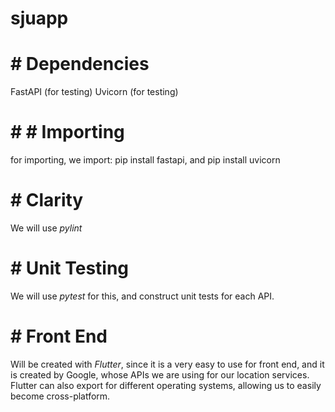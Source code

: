 # sjuapp
# # Dependencies
FastAPI (for testing)
Uvicorn (for testing)
# # # Importing
for importing, we import:
pip install fastapi,
and pip install uvicorn

# # Clarity
We will use _pylint_
# # Unit Testing
We will use _pytest_ for this, and construct unit tests for each API.

# # Front End
Will be created with _Flutter_, since it is a very easy to use for front end, and it is created by Google, whose APIs we are using for our location services.
Flutter can also export for different operating systems, allowing us to easily become cross-platform.
